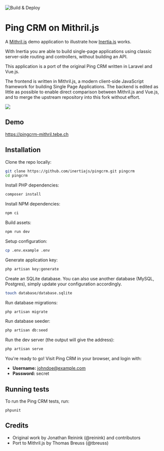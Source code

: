 ![Build & Deploy](https://github.com/tbreuss/pingcrm-mithril/workflows/Build%20&%20Deploy/badge.svg)

# Ping CRM on Mithril.js

A [Mithril.js](https://mithril.js.org) demo application to illustrate how [Inertia.js](https://inertiajs.com) works.

With Inertia you are able to build single-page applications using classic server-side routing and controllers, without building an API.

This application is a port of the original Ping CRM written in Laravel and Vue.js.

The frontend is written in Mithril.js, a modern client-side JavaScript framework for building Single Page Applications.
The backend is edited as little as possible to enable direct comparison between Mithril.js and Vue.js, and to merge the upstream repository into this fork without effort.

![](https://raw.githubusercontent.com/inertiajs/pingcrm/master/screenshot.png)

## Demo

<https://pingcrm-mithril.tebe.ch>

## Installation

Clone the repo locally:

```sh
git clone https://github.com/inertiajs/pingcrm.git pingcrm
cd pingcrm
```

Install PHP dependencies:

```sh
composer install
```

Install NPM dependencies:

```sh
npm ci
```

Build assets:

```sh
npm run dev
```

Setup configuration:

```sh
cp .env.example .env
```

Generate application key:

```sh
php artisan key:generate
```

Create an SQLite database. You can also use another database (MySQL, Postgres), simply update your configuration accordingly.

```sh
touch database/database.sqlite
```

Run database migrations:

```sh
php artisan migrate
```

Run database seeder:

```sh
php artisan db:seed
```

Run the dev server (the output will give the address):

```sh
php artisan serve
```

You're ready to go! Visit Ping CRM in your browser, and login with:

- **Username:** johndoe@example.com
- **Password:** secret

## Running tests

To run the Ping CRM tests, run:

```
phpunit
```

## Credits

- Original work by Jonathan Reinink (@reinink) and contributors
- Port to Mithril.js by Thomas Breuss (@tbreuss)

